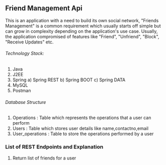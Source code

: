 ## Friend Management Api
This is an application with a need to build its own social network, "Friends Management" is a common requirement which usually starts off simple but can grow in complexity depending on the application's use case. Usually, the application compromised of features like "Friend", "Unfriend", "Block", "Receive Updates" etc.

###### Technology Stack:
1)	Java
2)	J2EE
3)	Spring 
  a)	Spring REST
  b)	Spring BOOT
  c)	Spring DATA
4)	MySQL
5)	Postman

###### Database Structure 
1)	Operations  :  Table which represents the operations that a user can perform
2)	Users : Table which stores user details like  name,contactno,email
3)	User_operations : Table to store the operations performed by a user

### List of REST Endpoints and Explanation
1)	Return list of friends for a user
  



